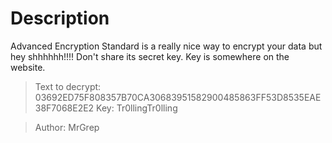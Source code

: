 # Description
Advanced Encryption Standard is a really nice way to encrypt your data but hey shhhhhh!!!!
Don't share its secret key.
Key is somewhere on the website.

> Text to decrypt:  03692ED75F808357B70CA30683951582900485863FF53D8535EAE38F7068E2E2
> Key: Tr0llingTr0lling

> Author: MrGrep
